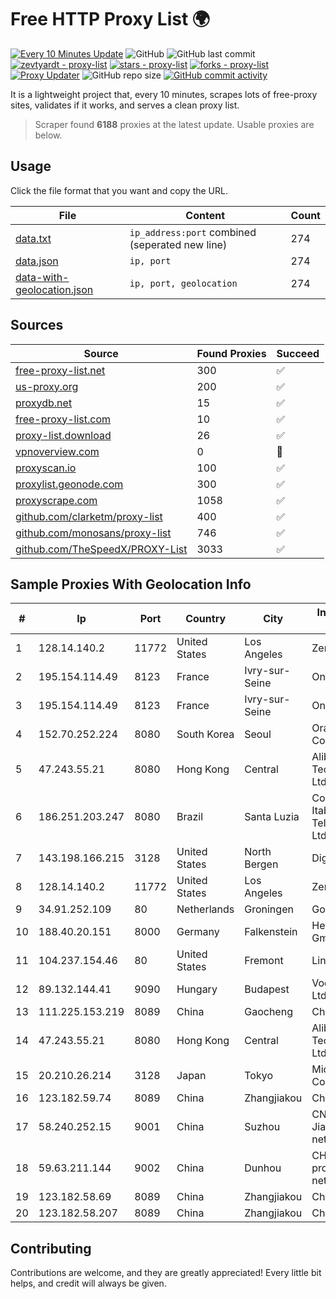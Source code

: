 
# Free HTTP Proxy List 🌍

[![Every 10 Minutes Update](https://github.com/mertguvencli/http-proxy-list/actions/workflows/main.yml/badge.svg?branch=main)](https://github.com/mertguvencli/http-proxy-list/actions/workflows/main.yml)
![GitHub](https://img.shields.io/github/license/mertguvencli/http-proxy-list)
![GitHub last commit](https://img.shields.io/github/last-commit/mertguvencli/http-proxy-list)
[![zevtyardt - proxy-list](https://img.shields.io/static/v1?label=zevtyardt&message=proxy-list&color=blue&logo=github)](https://github.com/zevtyardt/proxy-list "Go to GitHub repo")
[![stars - proxy-list](https://img.shields.io/github/stars/zevtyardt/proxy-list?style=social)](https://github.com/zevtyardt/proxy-list)
[![forks - proxy-list](https://img.shields.io/github/forks/zevtyardt/proxy-list?style=social)](https://github.com/zevtyardt/proxy-list)
[![Proxy Updater](https://github.com/zevtyardt/proxy-list/workflows/Proxy%20Updater/badge.svg)](https://github.com/zevtyardt/proxy-list/actions?query=workflow:"Proxy+Updater")
![GitHub repo size](https://img.shields.io/github/repo-size/zevtyardt/proxy-list)
[![GitHub commit activity](https://img.shields.io/github/commit-activity/m/zevtyardt/proxy-list?logo=commits)](https://github.com/zevtyardt/proxy-list/commits/main)

It is a lightweight project that, every 10 minutes, scrapes lots of free-proxy sites, validates if it works, and serves a clean proxy list.

> Scraper found **6188** proxies at the latest update. Usable proxies are below.

## Usage

Click the file format that you want and copy the URL.

|File|Content|Count|
|----|-------|-----|
|[data.txt](https://raw.githubusercontent.com/mertguvencli/http-proxy-list/main/proxy-list/data.txt)|`ip_address:port` combined (seperated new line)|274|
|[data.json](https://raw.githubusercontent.com/mertguvencli/http-proxy-list/main/proxy-list/data.json)|`ip, port`|274|
|[data-with-geolocation.json](https://raw.githubusercontent.com/mertguvencli/http-proxy-list/main/proxy-list/data-with-geolocation.json)|`ip, port, geolocation`|274|

## Sources

|Source|Found Proxies|Succeed|
|------|-------------|-------|
|[free-proxy-list.net](https://free-proxy-list.net)|300|✅|
|[us-proxy.org](https://www.us-proxy.org)|200|✅|
|[proxydb.net](http://proxydb.net)|15|✅|
|[free-proxy-list.com](https://free-proxy-list.com/?page=&port=&type%5B%5D=http&type%5B%5D=https&up_time=0&search=Search)|10|✅|
|[proxy-list.download](https://www.proxy-list.download/HTTP)|26|✅|
|[vpnoverview.com](https://vpnoverview.com/privacy/anonymous-browsing/free-proxy-servers)|0|🚫|
|[proxyscan.io](https://www.proxyscan.io)|100|✅|
|[proxylist.geonode.com](https://proxylist.geonode.com/api/proxy-list?limit=300&page=1&sort_by=lastChecked&sort_type=desc&protocols=http,https)|300|✅|
|[proxyscrape.com](https://api.proxyscrape.com/v2/?request=displayproxies&protocol=http&timeout=10000&country=all&ssl=all&anonymity=all)|1058|✅|
|[github.com/clarketm/proxy-list](https://raw.githubusercontent.com/clarketm/proxy-list/master/proxy-list-raw.txt)|400|✅|
|[github.com/monosans/proxy-list](https://raw.githubusercontent.com/monosans/proxy-list/main/proxies/http.txt)|746|✅|
|[github.com/TheSpeedX/PROXY-List](https://raw.githubusercontent.com/TheSpeedX/PROXY-List/master/http.txt)|3033|✅|


## Sample Proxies With Geolocation Info

|#|Ip|Port|Country|City|Internet Service Provider|
|-|--|----|-------|----|-------------------------|
|1|128.14.140.2|11772|United States|Los Angeles|Zenlayer Inc|
|2|195.154.114.49|8123|France|Ivry-sur-Seine|Online S.A.S.|
|3|195.154.114.49|8123|France|Ivry-sur-Seine|Online S.A.S.|
|4|152.70.252.224|8080|South Korea|Seoul|Oracle Corporation|
|5|47.243.55.21|8080|Hong Kong|Central|Alibaba (US) Technology Co., Ltd.|
|6|186.251.203.247|8080|Brazil|Santa Luzia|Companhia Itabirana Telecomunicações Ltda|
|7|143.198.166.215|3128|United States|North Bergen|DigitalOcean, LLC|
|8|128.14.140.2|11772|United States|Los Angeles|Zenlayer Inc|
|9|34.91.252.109|80|Netherlands|Groningen|Google LLC|
|10|188.40.20.151|8000|Germany|Falkenstein|Hetzner Online GmbH|
|11|104.237.154.46|80|United States|Fremont|Linode, LLC|
|12|89.132.144.41|9090|Hungary|Budapest|Vodafone Hungary Ltd.|
|13|111.225.153.219|8089|China|Gaocheng|Chinanet|
|14|47.243.55.21|8080|Hong Kong|Central|Alibaba (US) Technology Co., Ltd.|
|15|20.210.26.214|3128|Japan|Tokyo|Microsoft Corporation|
|16|123.182.59.74|8089|China|Zhangjiakou|Chinanet|
|17|58.240.252.15|9001|China|Suzhou|CNC Group Jiangsu province network|
|18|59.63.211.144|9002|China|Dunhou|CHINANET Jiangx province IDC network|
|19|123.182.58.69|8089|China|Zhangjiakou|Chinanet|
|20|123.182.58.207|8089|China|Zhangjiakou|Chinanet|



## Contributing

Contributions are welcome, and they are greatly appreciated! Every
little bit helps, and credit will always be given.

